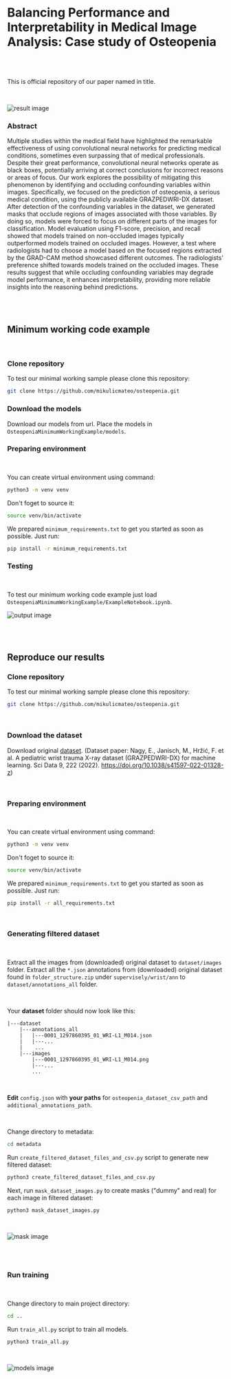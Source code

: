 # Balancing Performance and Interpretability in Medical Image Analysis: Case study of Osteopenia

<br/>
<br/>

This is official repository of our paper named in title.

<br/>

![result image](https://github.com/mikulicmateo/osteopenia/blob/master/media_readme/gradcam_3.png?raw=true)

### Abstract

Multiple studies within the medical field have highlighted the remarkable effectiveness of using convolutional neural networks for predicting medical conditions, sometimes even surpassing that of medical professionals.
Despite their great performance, convolutional neural networks operate as black boxes, potentially arriving at correct conclusions for incorrect reasons or areas of focus.
Our work explores the possibility of mitigating this phenomenon by identifying and occluding confounding variables within images.
Specifically, we focused on the prediction of osteopenia, a serious medical condition, using the publicly available GRAZPEDWRI-DX dataset.
After detection of the confounding variables in the dataset, we generated masks that occlude regions of images associated with those variables.
By doing so, models were forced to focus on different parts of the images for classification.
Model evaluation using F1-score, precision, and recall showed that models trained on non-occluded images typically outperformed models trained on occluded images.
However, a test where radiologists had to choose a model based on the focused regions extracted by the GRAD-CAM method showcased different outcomes.
The radiologists' preference shifted towards models trained on the occluded images.
These results suggest that while occluding confounding variables may degrade model performance, it enhances interpretability, providing more reliable insights into the reasoning behind predictions.

<br/>
<br/>

## Minimum working code example

<br/>

### Clone repository

To test our minimal working sample please clone this repository:
```bash
git clone https://github.com/mikulicmateo/osteopenia.git
```

### Download the models

Download our models from url. 
Place the models in `OsteopeniaMinimumWorkingExample/models`.

### Preparing environment

<br/>

You can create virtual environment using command:
```bash
python3 -m venv venv
```

Don't foget to source it:
```bash
source venv/bin/activate
```

We prepared `minimum_requirements.txt` to get you started as soon as possible.
Just run:
```bash
pip install -r minimum_requirements.txt
```

### Testing

<br/>

To test our minimum working code example just load `OsteopeniaMinimumWorkingExample/ExampleNotebook.ipynb`.

![output image](https://github.com/mikulicmateo/osteopenia/blob/master/media_readme/output.png?raw=true)

<br/>
<br/>

## Reproduce our results

### Clone repository

To test our minimal working sample please clone this repository:
```bash
git clone https://github.com/mikulicmateo/osteopenia.git
```

<br/>

### Download the dataset

Download original [dataset][1]. (Dataset paper:
Nagy, E., Janisch, M., Hržić, F. et al. A pediatric wrist trauma X-ray dataset (GRAZPEDWRI-DX) for machine learning. Sci Data 9, 222 (2022). https://doi.org/10.1038/s41597-022-01328-z)

<br/>

### Preparing environment

<br/>

You can create virtual environment using command:
```bash
python3 -m venv venv
```

Don't foget to source it:
```bash
source venv/bin/activate
```

We prepared `minimum_requirements.txt` to get you started as soon as possible.
Just run:
```bash
pip install -r all_requirements.txt
```

<br/>

### Generating filtered dataset

<br/>

Extract all the images from (downloaded) original dataset to `dataset/images` folder.
Extract all the `*.json` annotations from (downloaded) original dataset found in `folder_structure.zip` under `supervisely/wrist/ann` to `dataset/annotations_all` folder.

<br/>

Your **dataset** folder should now look like this:
```
|---dataset
    |---annotations_all
    |   |---0001_1297860395_01_WRI-L1_M014.json
    |   |---...
    |    ...
    |---images
        |---0001_1297860395_01_WRI-L1_M014.png
        |---...
        ...
```
<br/>

**Edit** `config.json` with **your paths** for `osteopenia_dataset_csv_path` and `additional_annotations_path`.

<br/>

Change directory to metadata:
```bash
cd metadata
```

Run `create_filtered_dataset_files_and_csv.py` script to generate new filtered dataset:
```bash
python3 create_filtered_dataset_files_and_csv.py
```
Next, run `mask_dataset_images.py` to create masks ("dummy" and real) for each image in filtered dataset:
```bash
python3 mask_dataset_images.py
```

<br/>


![mask image](https://github.com/mikulicmateo/osteopenia/blob/master/media_readme/mask_mosaic.png?raw=true)

<br/>
<br/>

### Run training

<br/>


Change directory to main project directory:

```bash
cd ..
```

Run `train_all.py` script to train all models.
```bash
python3 train_all.py
```

<br/>

![models image](https://github.com/mikulicmateo/osteopenia/blob/master/media_readme/test-mosaic-1.png?raw=true)



[1]: https://www.nature.com/articles/s41597-022-01328-z?fbclid=IwAR35HKVMkNo2ARi3KgZuP3Inv9P7UpjmalDrUj0oa57_Y5bvXHHCFVp-1Ig
